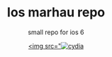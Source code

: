 <center>

<H1>Ios marhau repo</H1>

<p>small repo for ios 6 </p>

<a class="link" href="Google.com"><img src="<img src="https://upload.wikimedia.org/wikipedia/commons/8/8b/Cydia_logo.png" alt="cydia"> </img></a>
<style>



  
</style>




  
</center>
